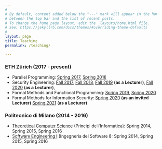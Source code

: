 ```yaml
---
#
# By default, content added below the "---" mark will appear in the home page
# between the top bar and the list of recent posts.
# To change the home page layout, edit the _layouts/home.html file.
# See: https://jekyllrb.com/docs/themes/#overriding-theme-defaults
#
layout: page 
title: Teaching
permalink: /teaching/

---
```


### ETH Zürich (2017 - present)
- Parallel Programming: [Spring 2017](https://www.sri.inf.ethz.ch/teaching/pp2017), [Spring 2018](https://www.sri.inf.ethz.ch/teaching/pp2018)
- Security Engineering: [Fall 2017](https://infsec.ethz.ch/education/as2017/seceng.html), [Fall 2018](https://infsec.ethz.ch/education/as2018/seceng.html),  [Fall 2019](https://infsec.ethz.ch/education/as2019/seceng.html) **(as a Lecturer)**, [Fall 2020](https://infsec.ethz.ch/education/as2020/seceng.html) **(as a Lecturer)**,
- Formal Methods and Functional Programming:  [Spring 2019](https://infsec.ethz.ch/education/ss2019/fmfp.html), [Spring 2020](https://infsec.ethz.ch/education/ss2020/fmfp.html)
- Formal Methods for Information Security: [Spring 2020](https://infsec.ethz.ch/education/ss2020/fmsec.html) **(as an invited Lecturer)** [Spring 2021](http://www.vvz.ethz.ch/Vorlesungsverzeichnis/lerneinheit.view?lerneinheitId=149826&semkez=2021S&ansicht=KATALOGDATEN&lang=en) **(as a Lecturer)**

### Politecnico di Milano (2014 - 2016)
- [Theoretical Computer Science](https://www11.ceda.polimi.it/schedaincarico/schedaincarico/controller/scheda_pubblica/SchedaPublic.do?&evn_default=evento&c_classe=596267&polij_device_category=DESKTOP&__pj0=0&__pj1=3262c12be47152d6ece37207fcaebe33) (Principi dell'Informatica): Spring 2014, Spring 2015, Spring 2016
- [Software Engineering I](https://www11.ceda.polimi.it/schedaincarico/schedaincarico/controller/scheda_pubblica/SchedaPublic.do?&evn_default=evento&c_classe=595824&polij_device_category=DESKTOP&__pj0=0&__pj1=86fe0e209202825cb3c9555e0a3be840) (Ingegneria del Software I): Spring 2014, Spring 2015, Spring 2016
